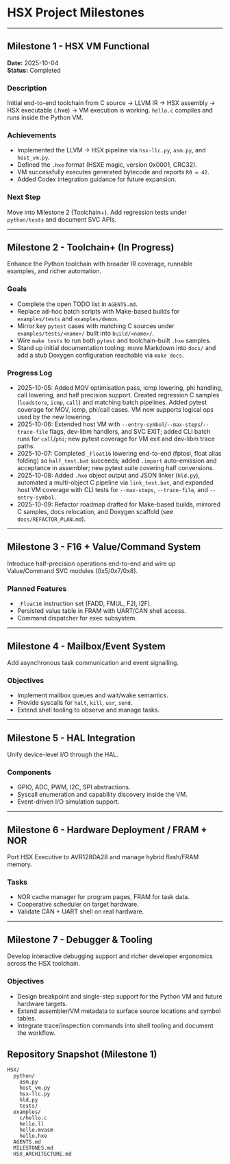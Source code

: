 ﻿# HSX Project Milestones

---

## Milestone 1 - HSX VM Functional
**Date:** 2025-10-04  
**Status:** Completed

### Description
Initial end-to-end toolchain from C source -> LLVM IR -> HSX assembly -> HSX executable (.hxe) -> VM execution is working. `hello.c` compiles and runs inside the Python VM.

### Achievements
- Implemented the LLVM -> HSX pipeline via `hsx-llc.py`, `asm.py`, and `host_vm.py`.
- Defined the `.hxe` format (HSXE magic, version 0x0001, CRC32).
- VM successfully executes generated bytecode and reports `R0 = 42`.
- Added Codex integration guidance for future expansion.

### Next Step
Move into Milestone 2 (Toolchain+). Add regression tests under `python/tests` and document SVC APIs.

---

## Milestone 2 - Toolchain+ (In Progress)
Enhance the Python toolchain with broader IR coverage, runnable examples, and richer automation.

### Goals
- Complete the open TODO list in `AGENTS.md`.
- Replace ad-hoc batch scripts with Make-based builds for `examples/tests` and `examples/demos`.
- Mirror key `pytest` cases with matching C sources under `examples/tests/<name>/` built into `build/<name>/`.
- Wire `make tests` to run both `pytest` and toolchain-built `.hxe` samples.
- Stand up initial documentation tooling: move Markdown into `docs/` and add a stub Doxygen configuration reachable via `make docs`.

### Progress Log
- 2025-10-05: Added MOV optimisation pass, icmp lowering, phi handling, call lowering, and half precision support. Created regression C samples (`loadstore`, `icmp`, `call`) and matching batch pipelines. Added pytest coverage for MOV, icmp, phi/call cases. VM now supports logical ops used by the new lowering.
- 2025-10-06: Extended host VM with `--entry-symbol`/`--max-steps`/`--trace-file` flags, dev-libm handlers, and SVC EXIT; added CLI batch runs for `call`/`phi`; new pytest coverage for VM exit and dev-libm trace paths.
- 2025-10-07: Completed `_Float16` lowering end-to-end (fptosi, float alias folding) so `half_test.bat` succeeds; added `.import` auto-emission and acceptance in assembler; new pytest suite covering half conversions.
- 2025-10-08: Added `.hxo` object output and JSON linker (`hld.py`), automated a multi-object C pipeline via `link_test.bat`, and expanded host VM coverage with CLI tests for `--max-steps`, `--trace-file`, and `--entry-symbol`.
- 2025-10-09: Refactor roadmap drafted for Make-based builds, mirrored C samples, docs relocation, and Doxygen scaffold (see `docs/REFACTOR_PLAN.md`).

---

## Milestone 3 - F16 + Value/Command System
Introduce half-precision operations end-to-end and wire up Value/Command SVC modules (0x5/0x7/0x8).

### Planned Features
- `_Float16` instruction set (FADD, FMUL, F2I, I2F).
- Persisted value table in FRAM with UART/CAN shell access.
- Command dispatcher for exec subsystem.

---

## Milestone 4 - Mailbox/Event System
Add asynchronous task communication and event signalling.

### Objectives
- Implement mailbox queues and wait/wake semantics.
- Provide syscalls for `halt`, `kill`, `usr`, `send`.
- Extend shell tooling to observe and manage tasks.

---

## Milestone 5 - HAL Integration
Unify device-level I/O through the HAL.

### Components
- GPIO, ADC, PWM, I2C, SPI abstractions.
- Syscall enumeration and capability discovery inside the VM.
- Event-driven I/O simulation support.

---

## Milestone 6 - Hardware Deployment / FRAM + NOR
Port HSX Executive to AVR128DA28 and manage hybrid flash/FRAM memory.

### Tasks
- NOR cache manager for program pages, FRAM for task data.
- Cooperative scheduler on target hardware.
- Validate CAN + UART shell on real hardware.

---

## Milestone 7 - Debugger & Tooling
Develop interactive debugging support and richer developer ergonomics across the HSX toolchain.

### Objectives
- Design breakpoint and single-step support for the Python VM and future hardware targets.
- Extend assembler/VM metadata to surface source locations and symbol tables.
- Integrate trace/inspection commands into shell tooling and document the workflow.

## Repository Snapshot (Milestone 1)
```
HSX/
  python/
    asm.py
    host_vm.py
    hsx-llc.py
    hld.py
    tests/
  examples/
    c/hello.c
    hello.ll
    hello.mvasm
    hello.hxe
  AGENTS.md
  MILESTONES.md
  HSX_ARCHITECTURE.md
```

